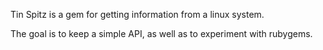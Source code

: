 Tin Spitz is a gem for getting information from a linux system.

The goal is to keep a simple API, as well as to experiment with rubygems.

